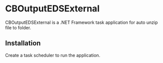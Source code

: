 # CBOutputEDSExternal

CBOutputEDSExternal is a .NET Framework task application for auto unzip file to folder.

## Installation

Create a task scheduler to run the application.
